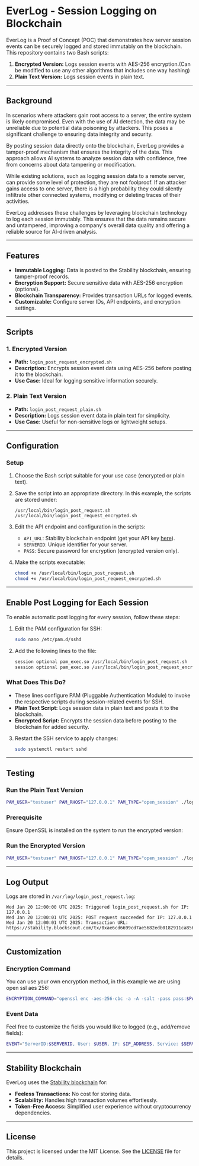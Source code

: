# **EverLog - Session Logging on Blockchain**

EverLog is a Proof of Concept (POC) that demonstrates how server session events can be securely logged and stored immutably on the blockchain. This repository contains two Bash scripts:

1. **Encrypted Version:** Logs session events with AES-256 encryption.(Can be modified to use any other algorithms that includes one way hashing)
2. **Plain Text Version:** Logs session events in plain text.

---

## **Background**

In scenarios where attackers gain root access to a server, the entire system is likely compromised. Even with the use of AI detection, the data may be unreliable due to potential data poisoning by attackers. This poses a significant challenge to ensuring data integrity and security.

By posting session data directly onto the blockchain, EverLog provides a tamper-proof mechanism that ensures the integrity of the data. This approach allows AI systems to analyze session data with confidence, free from concerns about data tampering or modification.

While existing solutions, such as logging session data to a remote server, can provide some level of protection, they are not foolproof. If an attacker gains access to one server, there is a high probability they could silently infiltrate other connected systems, modifying or deleting traces of their activities.

EverLog addresses these challenges by leveraging blockchain technology to log each session immutably. This ensures that the data remains secure and untampered, improving a company's overall data quality and offering a reliable source for AI-driven analysis. 

---

## **Features**

- **Immutable Logging:** Data is posted to the Stability blockchain, ensuring tamper-proof records.
- **Encryption Support:** Secure sensitive data with AES-256 encryption (optional).
- **Blockchain Transparency:** Provides transaction URLs for logged events.
- **Customizable:** Configure server IDs, API endpoints, and encryption settings.

---

## **Scripts**

### **1. Encrypted Version**
- **Path:** `login_post_request_encrypted.sh`
- **Description:** Encrypts session event data using AES-256 before posting it to the blockchain.
- **Use Case:** Ideal for logging sensitive information securely.

### **2. Plain Text Version**
- **Path:** `login_post_request_plain.sh`
- **Description:** Logs session event data in plain text for simplicity.
- **Use Case:** Useful for non-sensitive logs or lightweight setups.

---

## **Configuration**

### **Setup**

1. Choose the Bash script suitable for your use case (encrypted or plain text).

2. Save the script into an appropriate directory. In this example, the scripts are stored under:
   ```
   /usr/local/bin/login_post_request.sh
   /usr/local/bin/login_post_request_encrypted.sh
   ```

3. Edit the API endpoint and configuration in the scripts:
   - `API_URL`: Stability blockchain endpoint (get your API key [here](https://portal.stabilityprotocol.com/keys)).
   - `SERVERID`: Unique identifier for your server.
   - `PASS`: Secure password for encryption (encrypted version only).

4. Make the scripts executable:
   ```bash
   chmod +x /usr/local/bin/login_post_request.sh
   chmod +x /usr/local/bin/login_post_request_encrypted.sh
   ```

---

## **Enable Post Logging for Each Session**

To enable automatic post logging for every session, follow these steps:

1. Edit the PAM configuration for SSH:
   ```bash
   sudo nano /etc/pam.d/sshd
   ```

2. Add the following lines to the file:
   ```bash
   session optional pam_exec.so /usr/local/bin/login_post_request.sh
   session optional pam_exec.so /usr/local/bin/login_post_request_encrypted.sh
   ```

### **What Does This Do?**
- These lines configure PAM (Pluggable Authentication Module) to invoke the respective scripts during session-related events for SSH.
- **Plain Text Script:** Logs session data in plain text and posts it to the blockchain.
- **Encrypted Script:** Encrypts the session data before posting to the blockchain for added security.

3. Restart the SSH service to apply changes:
   ```bash
   sudo systemctl restart sshd
   ```

---

## **Testing**

### **Run the Plain Text Version**
```bash
PAM_USER="testuser" PAM_RHOST="127.0.0.1" PAM_TYPE="open_session" ./login_post_request_plain.sh
```

### **Prerequisite**
Ensure OpenSSL is installed on the system to run the encrypted version:

### **Run the Encrypted Version**
```bash
PAM_USER="testuser" PAM_RHOST="127.0.0.1" PAM_TYPE="open_session" ./login_post_request_encrypted.sh
```

---

## **Log Output**

Logs are stored in `/var/log/login_post_request.log`:

```
Wed Jan 20 12:00:00 UTC 2025: Triggered login_post_request.sh for IP: 127.0.0.1
Wed Jan 20 12:00:01 UTC 2025: POST request succeeded for IP: 127.0.0.1
Wed Jan 20 12:00:01 UTC 2025: Transaction URL: https://stability.blockscout.com/tx/0xae6cd6699cd7ae5682edb0182911ca856432a9dcde4bfa909faa01bd74c24dc0
```

---

## **Customization**

### **Encryption Command**
You can use your own encryption method, in this example we are using open ssl aes 256:
```bash
ENCRYPTION_COMMAND="openssl enc -aes-256-cbc -a -A -salt -pass pass:$PASS"
```

### **Event Data**
Feel free to customize the fields you would like to logged (e.g., add/remove fields):
```bash
EVENT="ServerID:$SERVERID, User: $USER, IP: $IP_ADDRESS, Service: $SERVICE, Timestamp: $TIMESTAMP, SessionType: $SESSION_TYPE"
```

---

## **Stability Blockchain**

EverLog uses the [Stability blockchain](https://stabilityprotocol.com) for:

- **Feeless Transactions:** No cost for storing data.
- **Scalability:** Handles high transaction volumes effortlessly.
- **Token-Free Access:** Simplified user experience without cryptocurrency dependencies.

---

## **License**

This project is licensed under the MIT License. See the [LICENSE](LICENSE) file for details.
